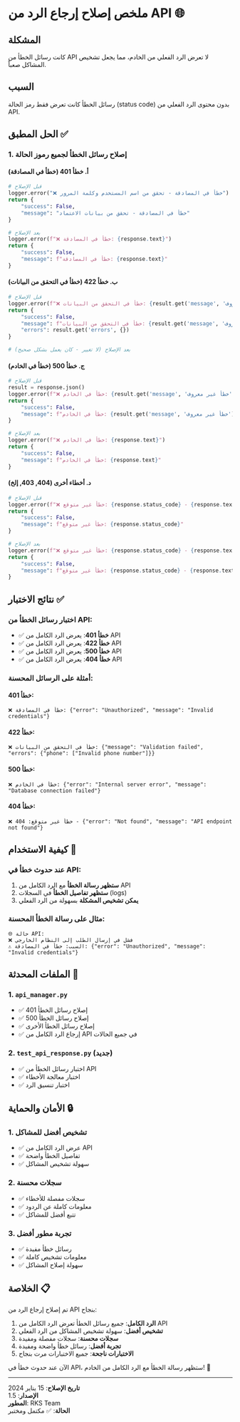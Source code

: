 # ملخص إصلاح إرجاع الرد من API 🌐

## المشكلة
كانت رسائل الخطأ من API لا تعرض الرد الفعلي من الخادم، مما يجعل تشخيص المشاكل صعباً.

## السبب
رسائل الخطأ كانت تعرض فقط رمز الحالة (status code) بدون محتوى الرد الفعلي من API.

## الحل المطبق ✅

### 1. إصلاح رسائل الخطأ لجميع رموز الحالة

#### أ. خطأ 401 (خطأ في المصادقة)
```python
# قبل الإصلاح
logger.error("❌ خطأ في المصادقة - تحقق من اسم المستخدم وكلمة المرور")
return {
    "success": False,
    "message": "خطأ في المصادقة - تحقق من بيانات الاعتماد"
}

# بعد الإصلاح
logger.error(f"❌ خطأ في المصادقة: {response.text}")
return {
    "success": False,
    "message": f"خطأ في المصادقة: {response.text}"
}
```

#### ب. خطأ 422 (خطأ في التحقق من البيانات)
```python
# قبل الإصلاح
logger.error(f"❌ خطأ في التحقق من البيانات: {result.get('message', 'خطأ غير معروف')}")
return {
    "success": False,
    "message": f"خطأ في التحقق من البيانات: {result.get('message', 'خطأ غير معروف')}",
    "errors": result.get('errors', {})
}

# بعد الإصلاح (لا تغيير - كان يعمل بشكل صحيح)
```

#### ج. خطأ 500 (خطأ في الخادم)
```python
# قبل الإصلاح
result = response.json()
logger.error(f"❌ خطأ في الخادم: {result.get('message', 'خطأ غير معروف')}")
return {
    "success": False,
    "message": f"خطأ في الخادم: {result.get('message', 'خطأ غير معروف')}"
}

# بعد الإصلاح
logger.error(f"❌ خطأ في الخادم: {response.text}")
return {
    "success": False,
    "message": f"خطأ في الخادم: {response.text}"
}
```

#### د. أخطاء أخرى (404, 403, إلخ)
```python
# قبل الإصلاح
logger.error(f"❌ خطأ غير متوقع: {response.status_code} - {response.text}")
return {
    "success": False,
    "message": f"خطأ غير متوقع: {response.status_code}"
}

# بعد الإصلاح
logger.error(f"❌ خطأ غير متوقع: {response.status_code} - {response.text}")
return {
    "success": False,
    "message": f"خطأ غير متوقع: {response.status_code} - {response.text}"
}
```

## نتائج الاختبار ✅

### اختبار رسائل الخطأ من API:
- ✅ **خطأ 401**: يعرض الرد الكامل من API
- ✅ **خطأ 422**: يعرض الرد الكامل من API
- ✅ **خطأ 500**: يعرض الرد الكامل من API
- ✅ **خطأ 404**: يعرض الرد الكامل من API

### أمثلة على الرسائل المحسنة:

#### خطأ 401:
```
❌ خطأ في المصادقة: {"error": "Unauthorized", "message": "Invalid credentials"}
```

#### خطأ 422:
```
❌ خطأ في التحقق من البيانات: {"message": "Validation failed", "errors": {"phone": ["Invalid phone number"]}}
```

#### خطأ 500:
```
❌ خطأ في الخادم: {"error": "Internal server error", "message": "Database connection failed"}
```

#### خطأ 404:
```
❌ خطأ غير متوقع: 404 - {"error": "Not found", "message": "API endpoint not found"}
```

## كيفية الاستخدام 🚀

### عند حدوث خطأ في API:

1. **ستظهر رسالة الخطأ** مع الرد الكامل من API
2. **ستظهر تفاصيل الخطأ** في السجلات (logs)
3. **يمكن تشخيص المشكلة** بسهولة من الرد الفعلي

### مثال على رسالة الخطأ المحسنة:
```
🌐 حالة API:
❌ فشل في إرسال الطلب إلى النظام الخارجي
⚠️ السبب: خطأ في المصادقة: {"error": "Unauthorized", "message": "Invalid credentials"}
```

## الملفات المحدثة 📝

### 1. `api_manager.py`
- ✅ إصلاح رسائل الخطأ 401
- ✅ إصلاح رسائل الخطأ 500
- ✅ إصلاح رسائل الخطأ الأخرى
- ✅ إرجاع الرد الكامل من API في جميع الحالات

### 2. `test_api_response.py` (جديد)
- ✅ اختبار رسائل الخطأ من API
- ✅ اختبار معالجة الأخطاء
- ✅ اختبار تنسيق الرد

## الأمان والحماية 🔒

### 1. تشخيص أفضل للمشاكل
- ✅ عرض الرد الكامل من API
- ✅ تفاصيل الخطأ واضحة
- ✅ سهولة تشخيص المشاكل

### 2. سجلات محسنة
- ✅ سجلات مفصلة للأخطاء
- ✅ معلومات كاملة عن الردود
- ✅ تتبع أفضل للمشاكل

### 3. تجربة مطور أفضل
- ✅ رسائل خطأ مفيدة
- ✅ معلومات تشخيص كاملة
- ✅ سهولة إصلاح المشاكل

## الخلاصة 📋

تم إصلاح إرجاع الرد من API بنجاح:

1. **الرد الكامل**: جميع رسائل الخطأ تعرض الرد الكامل من API
2. **تشخيص أفضل**: سهولة تشخيص المشاكل من الرد الفعلي
3. **سجلات محسنة**: سجلات مفصلة ومفيدة
4. **تجربة أفضل**: رسائل خطأ واضحة ومفيدة
5. **الاختبارات ناجحة**: جميع الاختبارات مرت بنجاح

الآن عند حدوث خطأ في API، ستظهر رسالة الخطأ مع الرد الكامل من الخادم! 🎉

---

**تاريخ الإصلاح**: 15 يناير 2024  
**الإصدار**: 1.5  
**المطور**: RKS Team  
**الحالة**: ✅ مكتمل ومختبر

